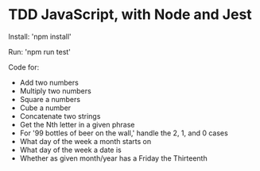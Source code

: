 # TDD JavaScript, with Node and Jest #

Install: 'npm install'

Run: 'npm run test'

Code for:
* Add two numbers
* Multiply two numbers
* Square a numbers
* Cube a number
* Concatenate two strings
* Get the Nth letter in a given phrase
* For '99 bottles of beer on the wall,' handle the 2, 1, and 0 cases
* What day of the week a month starts on
* What day of the week a date is
* Whether as given month/year has a Friday the Thirteenth
